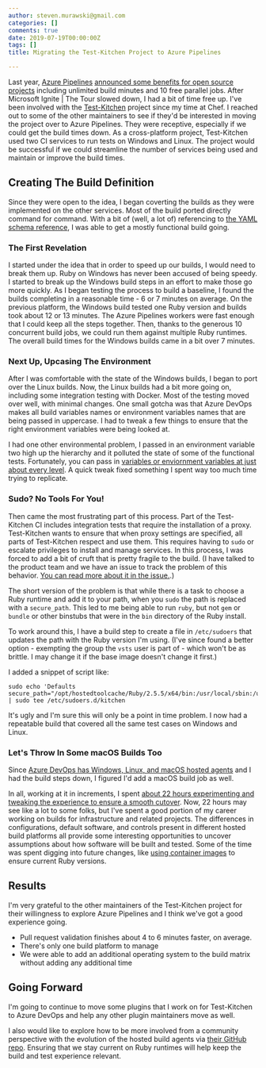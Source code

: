 ```yaml
---
author: steven.murawski@gmail.com
categories: []
comments: true
date: 2019-07-19T00:00:00Z
tags: []
title: Migrating the Test-Kitchen Project to Azure Pipelines

---
```


Last year, [Azure Pipelines](https://github.com/marketplace/azure-pipelines) [announced some benefits for open source projects](https://azure.microsoft.com/en-us/services/devops/pipelines/?WT.mc_id=test_kitchen_migration-blog-stmuraws) including unlimited build minutes and 10 free parallel jobs. After Microsoft Ignite | The Tour slowed down, I had a bit of time free up. I've been involved with the [Test-Kitchen](https://github.com/test-kitchen/test-kitchen) project since my time at Chef. I reached out to some of the other maintainers to see if they'd be interested in moving the project over to Azure Pipelines. They were receptive, especially if we could get the build times down. As a cross-platform project, Test-Kitchen used two CI services to run tests on Windows and Linux. The project would be successful if we could streamline the number of services being used and maintain or improve the build times.

## Creating The Build Definition

Since they were open to the idea, I began coverting the builds as they were implemented on the other services. Most of the build ported directly command for command. With a bit of (well, a lot of) referencing to [the YAML schema reference](https://docs.microsoft.com/en-us/azure/devops/pipelines/yaml-schema?view=azure-devops&tabs=schema&WT.mc_id=test_kitchen_migration-blog-stmuraws), I was able to get a mostly functional build going.

### The First Revelation

I started under the idea that in order to speed up our builds, I would need to break them up. Ruby on Windows has never been accused of being speedy. I started to break up the Windows build steps in an effort to make those go more quickly. As I began testing the process to build a baseline, I found the builds completing in a reasonable time - 6 or 7 minutes on average. On the previous platform, the Windows build tested one Ruby version and builds took about 12 or 13 minutes. The Azure Pipelines workers were fast enough that I could keep all the steps together. Then, thanks to the generous 10 concurrent build jobs, we could run them against multiple Ruby runtimes.  The overall build times for the Windows builds came in a bit over 7 minutes.

### Next Up, Upcasing The Environment

After I was comfortable with the state of the Windows builds, I began to port over the Linux builds.  Now, the Linux builds had a bit more going on, including some integration testing with Docker.  Most of the testing moved over well, with minimal changes.  One small gotcha was that Azure DevOps makes all build variables names or environment variables names that are being passed in uppercase.  I had to tweak a few things to ensure that the right environment variables were being looked at.

I had one other environmental problem, I passed in an environment variable two high up the hierarchy and it polluted the state of some of the functional tests.  Fortunately, you can pass in [variables or enviornment variables at just about every level](https://docs.microsoft.com/en-us/azure/devops/pipelines/process/variables?view=azure-devops&tabs=yaml%2Cbatch&WT.mc_id=test_kitchen_migration-blog-stmuraws). A quick tweak fixed something I spent way too much time trying to replicate.

### Sudo? No Tools For You!
Then came the most frustrating part of this process. Part of the Test-Kitchen CI includes integration tests that require the installation of a proxy.  Test-Kitchen wants to ensure that when proxy settings are specified, all parts of Test-Kitchen respect and use them. This requires having to `sudo` or escalate privileges to install and manage services. In this process, I was forced to add a bit of cruft that is pretty fragile to the build. (I have talked to the product team and we have an issue to track the problem of this behavior.  [You can read more about it in the issue.](https://github.com/microsoft/azure-pipelines-image-generation/issues/1092).)

The short version of the problem is that while there is a task to choose a Ruby runtime and add it to your path, when you `sudo` the path is replaced with a `secure_path`.  This led to me being able to run `ruby`, but not `gem` or `bundle` or other binstubs that were in the `bin` directory of the Ruby install.

To work around this, I have a build step to create a file in `/etc/sudoers` that updates the path with the Ruby version I'm using. (I've since found a better option - exempting the group the `vsts` user is part of - which won't be as brittle.  I may change it if the base image doesn't change it first.)

I added a snippet of script like:

```
sudo echo 'Defaults	secure_path="/opt/hostedtoolcache/Ruby/2.5.5/x64/bin:/usr/local/sbin:/usr/local/bin:/usr/sbin:/usr/bin:/sbin:/bin:/snap/bin"' | sudo tee /etc/sudoers.d/kitchen
```

It's ugly and I'm sure this will only be a point in time problem. I now had a repeatable build that covered all the same test cases on Windows and Linux.

### Let's Throw In Some macOS Builds Too

Since [Azure DevOps has Windows, Linux, and macOS hosted agents](https://docs.microsoft.com/en-us/azure/devops/pipelines/agents/hosted?view=azure-devops&WT.mc_id=test_kitchen_migration-blog-stmuraws) and I had the build steps down, I figured I'd add a macOS build job as well.

In all, working at it in increments, I spent [about 22 hours experimenting and tweaking the experience to ensure a smooth cutover](https://wakatime.com/@5d9628b4-4d48-4274-9697-46fc5cc0bf42/projects/xajnwoiwsw?start=2019-07-01&end=2019-07-18). Now, 22 hours may see like a lot to some folks, but I've spent a good portion of my career working on builds for infrastructure and related projects. The differences in configurations, default software, and controls present in different hosted build platforms all provide some interesting opportunities to uncover assumptions about how software will be built and tested. Some of the time was spent digging into future changes, like [using container images](https://docs.microsoft.com/en-us/azure/devops/pipelines/process/container-phases?view=azure-devops&tabs=yaml&WT.mc_id=test_kitchen_migration-blog-stmuraws) to ensure current Ruby versions.

## Results

I'm very grateful to the other maintainers of the Test-Kitchen project for their willingness to explore Azure Pipelines and I think we've got a good experience going.

* Pull request validation finishes about 4 to 6 minutes faster, on average.
* There's only one build platform to manage
* We were able to add an additional operating system to the build matrix without adding any additional time

## Going Forward

I'm going to continue to move some plugins that I work on for Test-Kitchen to Azure DevOps and help any other plugin maintainers move as well.

I also would like to explore how to be more involved from a community perspective with the evolution of the hosted build agents via [their GitHub repo](https://github.com/microsoft/azure-pipelines-image-generation). Ensuring that we stay current on Ruby runtimes will help keep the build and test experience relevant.
